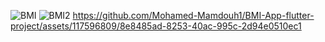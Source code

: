 ![BMI](https://github.com/Mohamed-Mamdouh1/BMI-App-flutter-project/assets/117596809/7e40c4cb-d835-4303-be7e-1b5db1e811ef)
![BMI2](https://github.com/Mohamed-Mamdouh1/BMI-App-flutter-project/assets/117596809/142b26f1-4b24-4e98-9e08-fa51a22d1b69)
https://github.com/Mohamed-Mamdouh1/BMI-App-flutter-project/assets/117596809/8e8485ad-8253-40ac-995c-2d94e0510ec1
